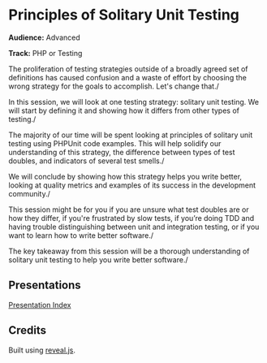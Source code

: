 # Principles of Solitary Unit Testing

**Audience:** Advanced

**Track:** PHP or Testing

The proliferation of testing strategies outside of a broadly agreed set of definitions has caused confusion and a waste of effort by choosing the wrong strategy for the goals to accomplish. Let's change that./

In this session, we will look at one testing strategy: solitary unit testing. We will start by defining it and showing how it differs from other types of testing./

The majority of our time will be spent looking at principles of solitary unit testing using PHPUnit code examples. This will help solidify our understanding of this strategy, the difference between types of test doubles, and indicators of several test smells./

We will conclude by showing how this strategy helps you write better, looking at quality metrics and examples of its success in the development community./

This session might be for you if you are unsure what test doubles are or how they differ, if you're frustrated by slow tests, if you’re doing TDD and having trouble distinguishing between unit and integration testing, or if you want to learn how to write better software./

The key takeaway from this session will be a thorough understanding of solitary unit testing to help you write better software./

## Presentations

[Presentation Index](//josephdpurcell.github.io/principles-of-solitary-unit-testing/)

## Credits

Built using [reveal.js](https://github.com/hakimel/reveal.js).

